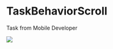 # TaskBehaviorScroll
Task from Mobile Developer


![](https://github.com/aleksandr26rus25/TaskBehaviorScroll/blob/master/example_res/gif1556975504344.gif)

